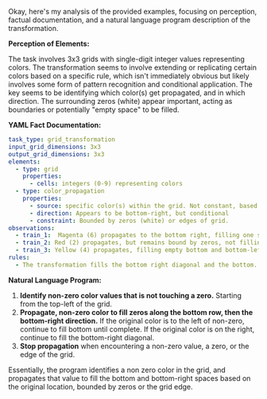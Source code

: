 Okay, here's my analysis of the provided examples, focusing on perception, factual documentation, and a natural language program description of the transformation.

**Perception of Elements:**

The task involves 3x3 grids with single-digit integer values representing colors. The transformation seems to involve extending or replicating certain colors based on a specific rule, which isn't immediately obvious but likely involves some form of pattern recognition and conditional application. The key seems to be identifying which color(s) get propagated, and in which direction. The surrounding zeros (white) appear important, acting as boundaries or potentially "empty space" to be filled.

**YAML Fact Documentation:**


```yaml
task_type: grid_transformation
input_grid_dimensions: 3x3
output_grid_dimensions: 3x3
elements:
  - type: grid
    properties:
      - cells: integers (0-9) representing colors
  - type: color_propagation
    properties:
      - source: specific color(s) within the grid. Not constant, based on pattern.
      - direction: Appears to be bottom-right, but conditional
      - constraint: Bounded by zeros (white) or edges of grid.
observations:
  - train_1:  Magenta (6) propagates to the bottom right, filling one space each direction. Yellow(4) expands to the bottom, filling space until it hits edge of grid
  - train_2: Red (2) propagates, but remains bound by zeros, not filling empty space. Orange(7) and Azure(8) expand left and right respectively, filling empty spaces.
  - train_3: Yellow (4) propagates, filling empty bottom and bottom-left spaces, as does Green(2).
rules:
  - The transformation fills the bottom right diagonal and the bottom.
```


**Natural Language Program:**

1.  **Identify non-zero color values that is not touching a zero.** Starting from the top-left of the grid.
2.  **Propagate, non-zero color to fill zeros along the bottom row, then the bottom-right direction.** If the original color is to the left of non-zero, continue to fill bottom until complete. If the original color is on the right, continue to fill the bottom-right diagonal.
3.  **Stop propagation** when encountering a non-zero value, a zero, or the edge of the grid.

Essentially, the program identifies a non zero color in the grid, and propagates that value to fill the bottom and bottom-right spaces based on the original location, bounded by zeros or the grid edge.
